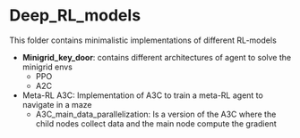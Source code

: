 # Deep_RL_models
This folder contains minimalistic implementations of different RL-models
- **Minigrid_key_door**: contains different architectures of agent to solve the minigrid envs
  - PPO
  - A2C
- Meta-RL A3C: Implementation of A3C to train a meta-RL agent to navigate in a maze
  - A3C_main_data_parallelization: Is a version of the A3C where the child nodes collect data and the main node compute the gradient   
